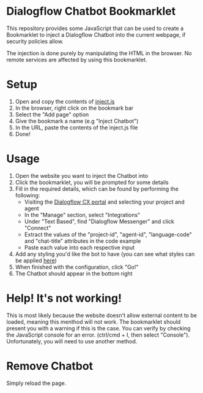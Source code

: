 # Dialogflow Chatbot Bookmarklet

This repository provides some JavaScript that can be used to create a Bookmarklet to inject a Dialogflow Chatbot into the current webpage, if security policies allow.

The injection is done purely by manipulating the HTML in the browser. No remote services are affected by using this bookmarklet.

# Setup

1. Open and copy the contents of [inject.js](./inject.js)
1. In the browser, right click on the bookmark bar
1. Select the "Add page" option
1. Give the bookmark a name (e.g "Inject Chatbot")
1. In the URL, paste the contents of the inject.js file
1. Done!

# Usage

1. Open the website you want to inject the Chatbot into
1. Click the bookmarklet, you will be prompted for some details
1. Fill in the required details, which can be found by performing the following:
    * Visiting the [Dialogflow CX portal](https://dialogflow.cloud.google.com/cx/projects) and selecting your project and agent
    * In the "Manage" section, select "Integrations"
    * Under "Text Based", find "Dialogflow Messenger" and click "Connect"
    * Extract the values of the "project-id", "agent-id", "language-code" and "chat-title" attributes in the code example
    * Paste each value into each respective input
1. Add any styling you'd like the bot to have (you can see what styles can be applied [here](https://cloud.google.com/dialogflow/cx/docs/concept/integration/dialogflow-messenger#css-customize-general))
1. When finished with the configuration, click "Go!"
1. The Chatbot should appear in the bottom right

# Help! It's not working!

This is most likely because the website doesn't allow external content to be loaded, meaning this menthod will not work. The bookmarklet should present you with a warning if this is the case. You can verify by checking the JavaScript console for an error. (ctrl/cmd + I, then select "Console"). Unfortunately, you will need to use another method.

# Remove Chatbot

Simply reload the page.